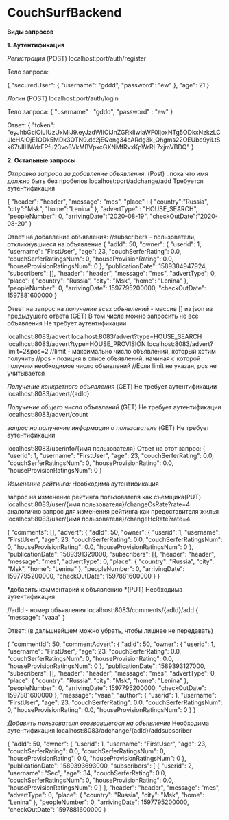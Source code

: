 # CouchSurfBackend

**Виды запросов**

**1. Аутентификация**

*Регистрация* (POST)
localhost:port/auth/register

Тело запроса: 

{
    "securedUser": {
        "username": "gddd",
        "password": "ew"
    },
    "age": 21
}

*Логин* (POST)
localhost:port/auth/login

Тело запроса:
{
	"username" : "gddd",
	"password" : "ew"
}

Ответ:
{
    "token": "eyJhbGciOiJIUzUxMiJ9.eyJzdWIiOiJnZGRkIiwiaWF0IjoxNTg5ODkxNzkzLCJleHAiOjE1ODk5MDk3OTN9.de2jEQong34eARdg3k_Qhgms22OEUbe9yiLtSk67tJIHWdrFPfu23vo8VkMBVpxcGXNMfRvxKpWrRL7xjmVBDQ"
}


**2. Остальные запросы**

*Отправка запроса за добавление объявления*: (Post)
..пока что имя должно быть без пробелов
localhost:port/adchange/add
Требуется аутентификация

{
"header": "header",
"message": "mes",
"place" : {
	"country":"Russia",
	"city":"Msk",
	"home":"Lenina"
},
 "advertType" : "HOUSE_SEARCH",
"peopleNumber": 0,
"arrivingDate":"2020-08-19",
"checkOutDate":"2020-08-20"
}


Ответ на добавление объявления:
//subscribers - пользователи, откликнувшиеся на объявление
{
    "adId": 50,
    "owner": {
        "userid": 1,
        "username": "FirstUser",
        "age": 23,
        "couchSerferRating": 0.0,
        "couchSerferRatingsNum": 0,
        "houseProvisionRating": 0.0,
        "houseProvisionRatingsNum": 0
    },
    "publicationDate": 1589384947924,
    "subscribers": [],
    "header": "header",
    "message": "mes",
    "advertType": 0,
    "place": {
        "country": "Russia",
        "city": "Msk",
        "home": "Lenina"
    },
    "peopleNumber": 0,
    "arrivingDate": 1597795200000,
    "checkOutDate": 1597881600000
}


Ответ на запрос на *получение всех объявлений* - массив [] из json из предыдушего ответа (GET)
В том числе можно запросить не все объявления
Не требует аутентификации

localhost:8083/advert
localhost:8083/advert?type=HOUSE_SEARCH
localhost:8083/advert?type=HOUSE_PROVISION
localhost:8083/advert?limit=2&pos=2
//limit - максимально число объявлений, который хотим получить
//pos - позиция в списе объявлений, начиная с которой получим необходимое число объявлений
//Если limit не указан, pos не учитывается 


*Получение конкретного объявления* (GET)
Не требует аутентификации
localhost:8083/advert/{adId}


*Получение общего числа объявлений* (GET)
Не требует аутентификации
localhost:8083/advert/count

*запрос на получение информации о пользователе* (GET)
Не требует аутентификации

localhost:8083/userinfo/{имя пользователя}
Ответ на этот запрос:
{
    "userid": 1,
    "username": "FirstUser",
    "age": 23,
    "couchSerferRating": 0.0,
    "couchSerferRatingsNum": 0,
    "houseProvisionRating": 0.0,
    "houseProvisionRatingsNum": 0
}


*Изменение рейтинга:*
Необходима аутентификация

запрос на изменение рейтинга пользователя как съемщика(PUT)
localhost:8083/user/{имя пользователя}/changeCsRate?rate=4
аналогично запрос для изменения рейтинга как предоставителя жилья
localhost:8083/user/{имя пользователя}/changeHcRate?rate=4

{
    "comments": [],
    "advert": {
        "adId": 50,
        "owner": {
            "userid": 1,
            "username": "FirstUser",
            "age": 23,
            "couchSerferRating": 0.0,
            "couchSerferRatingsNum": 0,
            "houseProvisionRating": 0.0,
            "houseProvisionRatingsNum": 0
        },
        "publicationDate": 1589391329000,
        "subscribers": [],
        "header": "header",
        "message": "mes",
        "advertType": 0,
        "place": {
            "country": "Russia",
            "city": "Msk",
            "home": "Lenina"
        },
        "peopleNumber": 0,
        "arrivingDate": 1597795200000,
        "checkOutDate": 1597881600000
    }
}


*добавить комментарий к объявлению *(PUT)
Необходима аутентификация

//adId - номер объявления
localhost:8083/comments/{adId}/add
{
	"message": "vaaa"
}

Ответ: (в дальшнейшем можно убрать, чтобы лишнее не передавать)

{
    "commentId": 50,
    "commentAdvert": {
        "adId": 50,
        "owner": {
            "userid": 1,
            "username": "FirstUser",
            "age": 23,
            "couchSerferRating": 0.0,
            "couchSerferRatingsNum": 0,
            "houseProvisionRating": 0.0,
            "houseProvisionRatingsNum": 0
        },
        "publicationDate": 1589393127000,
        "subscribers": [],
        "header": "header",
        "message": "mes",
        "advertType": 0,
        "place": {
            "country": "Russia",
            "city": "Msk",
            "home": "Lenina"
        },
        "peopleNumber": 0,
        "arrivingDate": 1597795200000,
        "checkOutDate": 1597881600000
    },
    "message": "vaaa",
    "author": {
        "userid": 1,
        "username": "FirstUser",
        "age": 23,
        "couchSerferRating": 0.0,
        "couchSerferRatingsNum": 0,
        "houseProvisionRating": 0.0,
        "houseProvisionRatingsNum": 0
    }
}




*Добавить пользователя отозвавшегося на объявление*
Необходима аутентификация
localhost:8083/adchange/{adId}/addsubscriber

{
    "adId": 50,
    "owner": {
        "userid": 1,
        "username": "FirstUser",
        "age": 23,
        "couchSerferRating": 0.0,
        "couchSerferRatingsNum": 0,
        "houseProvisionRating": 0.0,
        "houseProvisionRatingsNum": 0
    },
    "publicationDate": 1589393693000,
    "subscribers": [
        {
            "userid": 2,
            "username": "Sec",
            "age": 34,
            "couchSerferRating": 0.0,
            "couchSerferRatingsNum": 0,
            "houseProvisionRating": 0.0,
            "houseProvisionRatingsNum": 0
        }
    ],
    "header": "header",
    "message": "mes",
    "advertType": 0,
    "place": {
        "country": "Russia",
        "city": "Msk",
        "home": "Lenina"
    },
    "peopleNumber": 0,
    "arrivingDate": 1597795200000,
    "checkOutDate": 1597881600000
}
